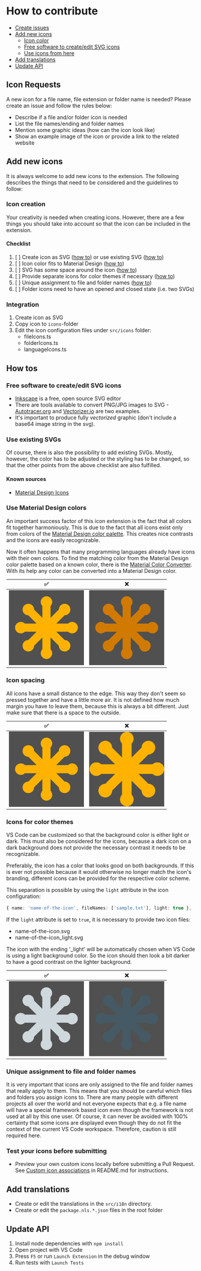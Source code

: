 <h1>How to contribute</h1>

<!-- TOC -->

- [Create issues](#create-issues)
- [Add new icons](#add-new-icons)
  - [Icon color](#icon-color)
  - [Free software to create/edit SVG icons](#free-software-to-createedit-svg-icons)
  - [Use icons from here](#use-icons-from-here)
- [Add translations](#add-translations)
- [Update API](#update-api)

<!-- /TOC -->

## Icon Requests

A new icon for a file name, file extension or folder name is needed? Please create an issue and follow the rules below:

- Describe if a file and/or folder icon is needed
- List the file names/ending and folder names
- Mention some graphic ideas (how can the icon look like)
- Show an example image of the icon or provide a link to the related website

## Add new icons

It is always welcome to add new icons to the extension. The following describes the things that need to be considered and the guidelines to follow:

### Icon creation

Your creativity is needed when creating icons. However, there are a few things you should take into account so that the icon can be included in the extension.

#### Checklist

1. [ ] Create icon as SVG ([how to](#create-icon-as-svg)) or use existing SVG ([how to](#use-existing-svg))
2. [ ] Icon color fits to Material Design ([how to](#material-design-colors))
3. [ ] SVG has some space around the icon ([how to](#spacing))
4. [ ] Provide separate icons for color themes if necessary ([how to](#icons-for-color-themes))
5. [ ] Unique assignment to file and folder names ([how to](#icon-assignments))
6. [ ] Folder icons need to have an opened and closed state (i.e. two SVGs)

### Integration

1. Create icon as SVG
2. Copy icon to `icons`-folder
3. Edit the icon configuration files under `src/icons` folder:
   - fileIcons.ts
   - folderIcons.ts
   - languageIcons.ts

## How tos

<h3 id="create-icon-as-svg">Free software to create/edit SVG icons</h3>

- [Inkscape](https://inkscape.org/en/) is a free, open source SVG editor
- There are tools available to convert PNG/JPG images to SVG - [Autotracer.org](https://autotracer.org) and [Vectorizer.io](https://vectorizer.io) are two examples.
- It's important to produce fully _vectorized_ graphic (don't include a base64 image string in the svg).

<h3 id="use-existing-svg">Use existing SVGs</h3>

Of course, there is also the possibility to add existing SVGs. Mostly, however, the color has to be adjusted or the styling has to be changed, so that the other points from the above checklist are also fulfilled.

<h4>Known sources</h4>

- [Material Design Icons](https://materialdesignicons.com/)

<h3 id="material-design-colors">Use Material Design colors</h3>

An important success factor of this icon extension is the fact that all colors fit together harmoniously. This is due to the fact that all icons exist only from colors of the [Material Design color palette](https://material.io/design/color/the-color-system.html#tools-for-picking-colors). This creates nice contrasts and the icons are easily recognizable.

Now it often happens that many programming languages already have icons with their own colors. To find the matching color from the Material Design color palette based on a known color, there is the [Material Color Converter](https://pkief.github.io/material-color-converter/). With its help any color can be converted into a Material Design color.

| ✅                                                                | ❌                                                                    |
| ----------------------------------------------------------------- | --------------------------------------------------------------------- |
| <img src="./images/how-tos/svg-with-spacing.png" width="200px" /> | <img src="./images/how-tos/svg-with-wrong-color.png" width="200px" /> |

<h3 id="material-design-colors">Icon spacing</h3>

All icons have a small distance to the edge. This way they don't seem so pressed together and have a little more air. It is not defined how much margin you have to leave them, because this is always a bit different. Just make sure that there is a space to the outside.

| ✅                                                                | ❌                                                                   |
| ----------------------------------------------------------------- | -------------------------------------------------------------------- |
| <img src="./images/how-tos/svg-with-spacing.png" width="200px" /> | <img src="./images/how-tos/svg-without-spacing.png" width="200px" /> |

<h3 id="icons-for-color-themes">Icons for color themes</h3>

VS Code can be customized so that the background color is either light or dark. This must also be considered for the icons, because a dark icon on a dark background does not provide the necessary contrast it needs to be recognizable.

Preferably, the icon has a color that looks good on both backgrounds. If this is ever not possible because it would otherwise no longer match the icon's branding, different icons can be provided for the respective color scheme.

This separation is possible by using the `light` attribute in the icon configuration:

```ts
{ name: 'name-of-the-icon', fileNames: ['sample.txt'], light: true },
```

If the `light` attribute is set to `true`, it is necessary to provide two icon files:

- name-of-the-icon.svg
- name-of-the-icon_light.svg

The icon with the ending '\_light' will be automatically chosen when VS Code is using a light background color. So the icon should then look a bit darker to have a good contrast on the lighter background.

| ✅                                                                    | ❌                                                                       |
| --------------------------------------------------------------------- | ------------------------------------------------------------------------ |
| <img src="./images/how-tos/svg-with-light-color.png" width="200px" /> | <img src="./images/how-tos/svg-with-too-dark-color.png" width="200px" /> |

<h3 id="icon-assignments">Unique assignment to file and folder names</h3>

It is very important that icons are only assigned to the file and folder names that really apply to them. This means that you should be careful which files and folders you assign icons to. There are many people with different projects all over the world and not everyone expects that e.g. a file name will have a special framework based icon even though the framework is not used at all by this one user. Of course, it can never be avoided with 100% certainty that some icons are displayed even though they do not fit the context of the current VS Code workspace. Therefore, caution is still required here.

### Test your icons before submitting

- Preview your own custom icons locally before submitting a Pull Request. See [Custom icon associations](README.md#custom-icon-associations) in README.md for instructions.

## Add translations

- Create or edit the translations in the `src/i18n` directory.
- Create or edit the `package.nls.*.json` files in the root folder

## Update API

1. Install node dependencies with `npm install`
2. Open project with VS Code
3. Press `F5` or run `Launch Extension` in the debug window
4. Run tests with `Launch Tests`
